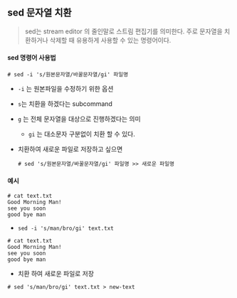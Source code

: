 ## sed 문자열 치환

> sed는 stream editor 의 줄인말로 스트림 편집기를 의미한다. 주로 문자열을 치환하거나 삭제할 때 유용하게 사용할 수 있는 명령어이다.



#### sed 명령어 사용법

```
# sed -i 's/원본문자열/바꿀문자열/gi' 파일명
```

- `-i` 는 원본파일을 수정하기 위한 옵션
- `s`는 치환을 하겠다는 subcommand
- `g` 는 전체 문자열을 대상으로 진행하겠다는 의미
  - `gi` 는 대소문자 구분없이 치환 할 수 있다.

- 치환하여 새로운 파일로 저장하고 싶으면

  ```
  # sed 's/원본문자열/바꿀문자열/gi' 파일명 >> 새로운 파일명
  ```

  

#### 예시

```
# cat text.txt
Good Morning Man!
see you soon
good bye man
```

- `sed -i 's/man/bro/gi' text.txt`

```
# cat text.txt
Good Morning Man!
see you soon
good bye man
```

- 치환 하여 새로운 파일로 저장

```
# sed 's/man/bro/gi' text.txt > new-text
```